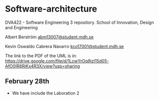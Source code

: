# Software-architecture
DVA422 - Software Engineering 3 repository.
School of Innovation, Design and Engineering

Albert Berström
abm13007@student.mdh.se

Kevin Oswaldo Cabrera Navarro
kco17001@student.mdh.se


The link to the PDF of the UML is in:
https://drive.google.com/file/d/1LcwYrOq9jzl15d05-AfO0IR6RiKx4R3X/view?usp=sharing

## February 28th
- We have include the Laboration 2
